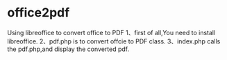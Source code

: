 # office2pdf
Using libreoffice to convert office to PDF
1、first of all,You need to install libreoffice.
2、pdf.php is to convert offcie to PDF class.
3、index.php calls the pdf.php,and display the converted pdf.
